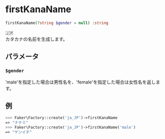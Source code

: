 # firstKanaName
```php
firstKanaName(?string $gender = null) :string
```
:jp:  
カタカナの名前を生成します。

## パラメータ
### `$gender`
'male'を指定した場合は男性名を、'female'を指定した場合は女性名を返します。

## 例
```php
>>> Faker\Factory::create('ja_JP')->firstKanaName
=> "ナナミ"
>>> Faker\Factory::create('ja_JP')->firstKanaName('male')
=> "ケンイチ"
```
